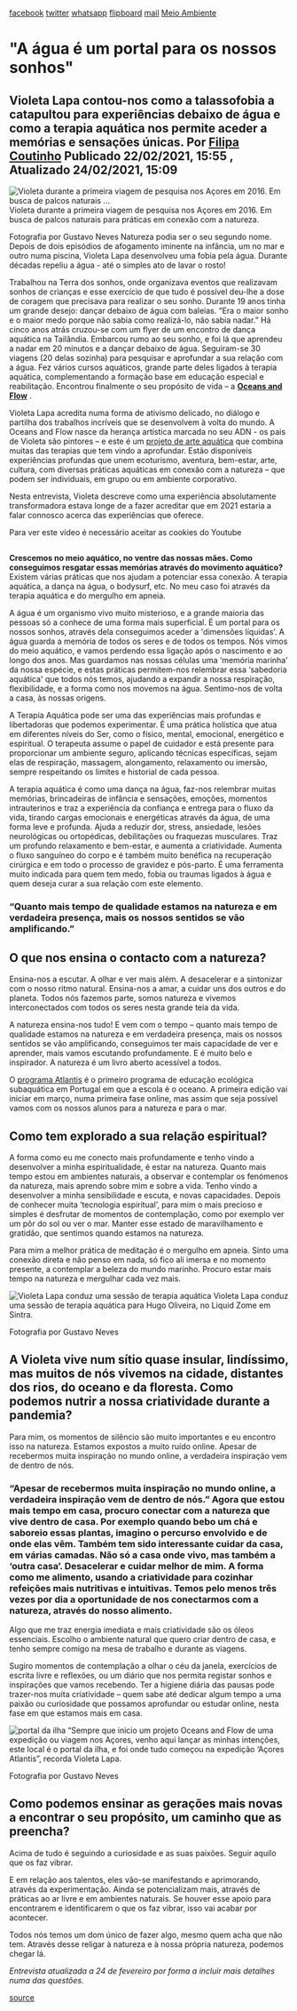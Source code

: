 [facebook](https://www.facebook.com/sharer/sharer.php?u=https%3A%2F%2Fwww.natgeo.pt%2Fmeio-ambiente%2F2021%2F02%2Fentrevista-violeta-lapa) [twitter](https://twitter.com/share?url=https%3A%2F%2Fwww.natgeo.pt%2Fmeio-ambiente%2F2021%2F02%2Fentrevista-violeta-lapa&via=natgeo&text=%22A%20%C3%A1gua%20%C3%A9%20um%20portal%20para%20os%20nossos%20sonhos%22) [whatsapp](https://web.whatsapp.com/send?text=https%3A%2F%2Fwww.natgeo.pt%2Fmeio-ambiente%2F2021%2F02%2Fentrevista-violeta-lapa) [flipboard](https://share.flipboard.com/bookmarklet/popout?v=2&title=%22A%20%C3%A1gua%20%C3%A9%20um%20portal%20para%20os%20nossos%20sonhos%22&url=https%3A%2F%2Fwww.natgeo.pt%2Fmeio-ambiente%2F2021%2F02%2Fentrevista-violeta-lapa) [mail](mailto:?subject=NatGeo&body=https%3A%2F%2Fwww.natgeo.pt%2Fmeio-ambiente%2F2021%2F02%2Fentrevista-violeta-lapa%20-%20%22A%20%C3%A1gua%20%C3%A9%20um%20portal%20para%20os%20nossos%20sonhos%22) [Meio Ambiente](https://www.natgeo.pt/meio-ambiente) 
# "A água é um portal para os nossos sonhos" 
## Violeta Lapa contou-nos como a talassofobia a catapultou para experiências debaixo de água e como a terapia aquática nos permite aceder a memórias e sensações únicas. Por [Filipa Coutinho](https://www.natgeo.pt/autor/filipa-coutinho) Publicado 22/02/2021, 15:55 , Atualizado 24/02/2021, 15:09 
![Violeta durante a primeira viagem de pesquisa nos Açores em 2016. Em busca de palcos naturais ...](img/files_styles_image_00_public_natgeo_article_gs_us_0.jpg)
Violeta durante a primeira viagem de pesquisa nos Açores em 2016. Em busca de palcos naturais para práticas em conexão com a natureza. 

Fotografia por Gustavo Neves Natureza podia ser o seu segundo nome. Depois de dois episódios de afogamento iminente na infância, um no mar e outro numa piscina, Violeta Lapa desenvolveu uma fobia pela água. Durante décadas repeliu a água - até o simples ato de lavar o rosto! 

Trabalhou na Terra dos sonhos, onde organizava eventos que realizavam sonhos de crianças e esse exercício de que tudo é possível deu-lhe a dose de coragem que precisava para realizar o seu sonho. Durante 19 anos tinha um grande desejo: dançar debaixo de água com baleias. “Era o maior sonho e o maior medo porque não sabia como realizá-lo, não sabia nadar.” Há cinco anos atrás cruzou-se com um flyer de um encontro de dança aquática na Tailândia. Embarcou rumo ao seu sonho, e foi lá que aprendeu a nadar em 20 minutos e a dançar debaixo de água. Seguiram-se 30 viagens (20 delas sozinha) para pesquisar e aprofundar a sua relação com a água. Fez vários cursos aquáticos, grande parte deles ligados à terapia aquática, complementando a formação base em educação especial e reabilitação. Encontrou finalmente o seu propósito de vida – a [**Oceans and Flow**](https://oceansandflow.com/pt/inicio/) . 

Violeta Lapa acredita numa forma de ativismo delicado, no diálogo e partilha dos trabalhos incríveis que se desenvolvem à volta do mundo. A Oceans and Flow nasce da herança artística marcada no seu ADN - os pais de Violeta são pintores – e este é um [projeto de arte aquática](https://www.natgeo.pt/viagem-e-aventuras/2020/02/despertar-do-movimento-aquatico) que combina muitas das terapias que tem vindo a aprofundar. Estão disponíveis experiências profundas que unem ecoturismo, aventura, bem-estar, arte, cultura, com diversas práticas aquáticas em conexão com a natureza – que podem ser individuais, em grupo ou em ambiente corporativo. 

Nesta entrevista, Violeta descreve como uma experiência absolutamente transformadora estava longe de a fazer acreditar que em 2021 estaria a falar connosco acerca das experiências que oferece. 

Para ver este vídeo é necessário aceitar as cookies do Youtube 

## 

**Crescemos no meio aquático, no ventre das nossas mães. Como conseguimos resgatar essas memórias através do movimento aquático?** 
Existem várias práticas que nos ajudam a potenciar essa conexão. A terapia aquática, a dança na água, o bodysurf, etc. No meu caso foi através da terapia aquática e do mergulho em apneia. 

A água é um organismo vivo muito misterioso, e a grande maioria das pessoas só a conhece de uma forma mais superficial. É um portal para os nossos sonhos, através dela conseguimos aceder a 'dimensões líquidas’. A água guarda a memória de todos os seres e de todos os tempos. Nós vimos do meio aquático, e vamos perdendo essa ligação após o nascimento e ao longo dos anos. Mas guardamos nas nossas células uma ‘memória marinha’ da nossa espécie, e estas práticas permitem-nos relembrar essa ‘sabedoria aquática' que todos nós temos, ajudando a expandir a nossa respiração, flexibilidade, e a forma como nos movemos na água. Sentimo-nos de volta a casa, às nossas origens. 

A Terapia Aquática pode ser uma das experiências mais profundas e libertadoras que podemos experimentar. É uma prática holística que atua em diferentes níveis do Ser, como o físico, mental, emocional, energético e espiritual. O terapeuta assume o papel de cuidador e está presente para proporcionar um ambiente seguro, aplicando técnicas específicas, sejam elas de respiração, massagem, alongamento, relaxamento ou imersão, sempre respeitando os limites e historial de cada pessoa. 

A terapia aquática é como uma dança na água, faz-nos relembrar muitas memórias, brincadeiras de infância e sensações, emoções, momentos intrauterinos e traz a experiência da confiança e entrega para o fluxo da vida, tirando cargas emocionais e energéticas através da água, de uma forma leve e profunda. Ajuda a reduzir dor, stress, ansiedade, lesões neurológicas ou ortopédicas, debilitações ou fraquezas musculares. Traz um profundo relaxamento e bem-estar, e aumenta a criatividade. Aumenta o fluxo sanguíneo do corpo e é também muito benéfica na recuperação cirúrgica e em todo o processo de gravidez e pós-parto. É uma ferramenta muito indicada para quem tem medo, fobia ou traumas ligados à água e quem deseja curar a sua relação com este elemento. 

### “Quanto mais tempo de qualidade estamos na natureza e em verdadeira presença, mais os nossos sentidos se vão amplificando.” 
## **O que nos ensina o contacto com a natureza?** 
Ensina-nos a escutar. A olhar e ver mais além. A desacelerar e a sintonizar com o nosso ritmo natural. Ensina-nos a amar, a cuidar uns dos outros e do planeta. Todos nós fazemos parte, somos natureza e vivemos interconectados com todos os seres nesta grande teia da vida. 

A natureza ensina-nos tudo! E vem com o tempo – quanto mais tempo de qualidade estamos na natureza e em verdadeira presença, mais os nossos sentidos se vão amplificando, conseguimos ter mais capacidade de ver e aprender, mais vamos escutando profundamente. E é muito belo e inspirador. A natureza é um livro aberto acessível a todos. 

O [programa Atlantis](http://programa-atlantis.com/) é o primeiro programa de educação ecológica subaquática em Portugal em que a escola é o oceano. A primeira edição vai iniciar em março, numa primeira fase online, mas assim que seja possível vamos com os nossos alunos para a natureza e para o mar. 

## **Como tem explorado a sua relação espiritual?** 
A forma como eu me conecto mais profundamente e tenho vindo a desenvolver a minha espiritualidade, é estar na natureza. Quanto mais tempo estou em ambientes naturais, a observar e contemplar os fenómenos da natureza, mais aprendo sobre mim e sobre a vida. Tenho vindo a desenvolver a minha sensibilidade e escuta, e novas capacidades. Depois de conhecer muita ‘tecnologia espiritual’, para mim o mais precioso e simples é desfrutar de momentos de contemplação, como por exemplo ver um pôr do sol ou ver o mar. Manter esse estado de maravilhamento e gratidão, que sentimos quando estamos na natureza. 

Para mim a melhor prática de meditação é o mergulho em apneia. Sinto uma conexão direta e não penso em nada, só fico ali imersa e no momento presente, a contemplar a beleza do mundo marinho. Procuro estar mais tempo na natureza e mergulhar cada vez mais. 

![Violeta Lapa conduz uma sessão de terapia aquática](img/files_styles_image_00_public_1_natgeo_article_gs_liquid_zome_gustavo_neves_c_peregrinus_studio_a_1_large.jpg)
Violeta Lapa conduz uma sessão de terapia aquática para Hugo Oliveira, no Liquid Zome em Sintra. 

Fotografia por Gustavo Neves 
## **A Violeta vive num sítio quase insular, lindíssimo, mas muitos de nós vivemos na cidade, distantes dos rios, do oceano e da floresta. Como podemos nutrir a nossa criatividade durante a pandemia?** 
Para mim, os momentos de silêncio são muito importantes e eu encontro isso na natureza. Estamos expostos a muito ruído online. Apesar de recebermos muita inspiração no mundo online, a verdadeira inspiração vem de dentro de nós. 

### “Apesar de recebermos muita inspiração no mundo online, a verdadeira inspiração vem de dentro de nós.” Agora que estou mais tempo em casa, procuro conectar com a natureza que vive dentro de casa. Por exemplo quando bebo um chá e saboreio essas plantas, imagino o percurso envolvido e de onde elas vêm. Também tem sido interessante cuidar da casa, em várias camadas. Não só a casa onde vivo, mas também a ‘outra casa’. Desacelerar e cuidar melhor de mim. A forma como me alimento, usando a criatividade para cozinhar refeições mais nutritivas e intuitivas. Temos pelo menos três vezes por dia a oportunidade de nos conectarmos com a natureza, através do nosso alimento. 

Algo que me traz energia imediata e mais criatividade são os óleos essenciais. Escolho o ambiente natural que quero criar dentro de casa, e tenho sempre comigo na mesa de trabalho e durante as viagens. 

Sugiro momentos de contemplação a olhar o céu da janela, exercícios de escrita livre e reflexões, ou um diário que nos permita registar sonhos e inspirações que vamos recebendo. Ter a higiene diária das pausas pode trazer-nos muita criatividade – quem sabe até dedicar algum tempo a uma paixão ou curiosidade que possamos aprofundar ou estudar online, nesta fase em que estamos mais em casa. 

![portal da ilha](img/files_styles_image_00_public_natgeo_article_gustavo_neves_c_peregrinus_studio_a_large.jpg)
“Sempre que inicio um projeto Oceans and Flow de uma expedição ou viagem nos Açores, venho aqui lançar as minhas intenções, este local é o portal da ilha, e foi onde tudo começou na expedição ‘Açores Atlantis”, recorda Violeta Lapa. 

Fotografia por Gustavo Neves 
## **Como podemos ensinar as gerações mais novas a encontrar o seu propósito, um caminho que as preencha?** 
Acima de tudo é seguindo a curiosidade e as suas paixões. Seguir aquilo que os faz vibrar. 

E em relação aos talentos, eles vão-se manifestando e aprimorando, através da experimentação. Ainda se potencializam mais, através de práticas ao ar livre e em ambientes naturais. Se houver esse apoio para encontrarem e identificarem o que os faz vibrar, isso vai acabar por acontecer. 

Todos nós temos um dom único de fazer algo, mesmo quem acha que não tem. Através desse religar à natureza e à nossa própria natureza, podemos chegar lá. 

_Entrevista atualizada a 24 de fevereiro por forma a incluir mais detalhes numa das questões._ 



[source](https://www.natgeo.pt/meio-ambiente/2021/02/entrevista-violeta-lapa)
